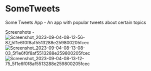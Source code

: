 # SomeTweets
Some Tweets App - An app with popular tweets about certain topics

Screenshots - 
![Screenshot_2023-09-04-08-12-56-87_5f1e6f0f8af5513288e259800205fcec](https://github.com/PriyogopalSingha/SomeTweets/assets/79001314/16b8638f-fdab-461f-a3e3-5818a9174a9b)  ![Screenshot_2023-09-04-08-13-08-03_5f1e6f0f8af5513288e259800205fcec](https://github.com/PriyogopalSingha/SomeTweets/assets/79001314/4a146de4-a1fa-4763-9363-2ab6766a5454)   ![Screenshot_2023-09-04-08-13-12-75_5f1e6f0f8af5513288e259800205fcec](https://github.com/PriyogopalSingha/SomeTweets/assets/79001314/13edf0d3-a0e4-4af6-8103-456dd3b471e6)

